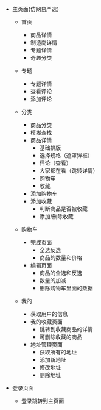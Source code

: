 - 主页面(仿网易严选)
    - 首页
        - 商品详情
        - 制造商详情
        - 专题详情
        - 奇趣分类
    
    - 专题
        - 专题详情
        - 查看评论
        - 添加评论
    - 分类
        -   商品分类
        -   模糊查找
        -   商品详情
            -   基础排版
            -   选择规格（遮罩弹框）
            -   评论（查看）
            -   大家都在看（跳转详情）
            -   购物车
            -   收藏
        -   添加购物车
        -   添加收藏
            -   判断商品是否被收藏
            -   添加/删除收藏
   
    - 购物车
        -   完成页面
            -   全选反选
            -   商品的数量和价格
        -   编辑页面
            -   商品的全选和反选
            -   数量的加减
            -   删除购物车里面的数据
    - 我的
        -   获取用户的信息
        -   我的收藏页面
            -   跳转到收藏商品的详情
            -   可删除收藏的商品
        -   地址管理页面
            -   获取所有的地址
            -   添加新地址
            -   修改地址
            -   删除地址

- 登录页面
    - 登录跳转到主页面
